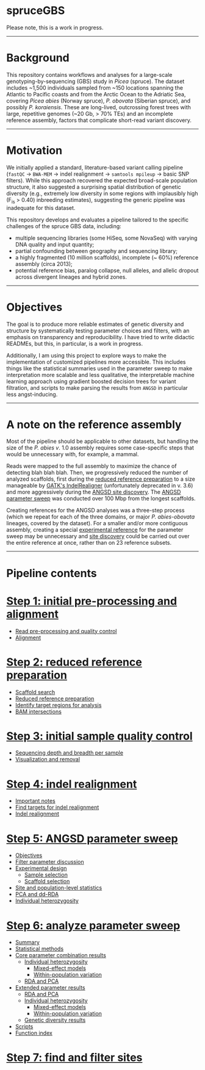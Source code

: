 # spruceGBS

Please note, this is a work in progress.

---

# Background

This repository contains workflows and analyses for a large-scale genotyping-by-sequencing (GBS) study in _Picea_ (spruce). The dataset includes ~1,500 individuals sampled from ~150 locations spanning the Atlantic to Pacific coasts and from the Arctic Ocean to the Adriatic Sea, covering _Picea abies_ (Norway spruce), _P. obovata_ (Siberian spruce), and possibly _P. koraiensis_. These are long-lived, outcrossing forest trees with large, repetitive genomes (~20 Gb, > 70% TEs) and an incomplete reference assembly, factors that complicate short-read variant discovery.

---

# Motivation 

We initially applied a standard, literature-based variant calling pipeline (`fastQC` → `BWA-MEM` → indel realignment → `samtools mpileup` → basic SNP filters). While this approach recovered the expected broad-scale population structure, it also suggested a surprising spatial distribution of genetic diversity (e.g.,  extremely low diversity in some regions with implausibly high (F<sub>is</sub> > 0.40) inbreeding estimates), suggesting the generic pipeline was inadequate for this dataset.

This repository develops and evaluates a pipeline tailored to the specific challenges of the spruce GBS data, including:

- multiple sequencing libraries (some HiSeq, some NovaSeq) with varying DNA quality and input quantity;
- partial confounding between geography and sequencing library;
- a highly fragmented (10 million scaffolds), incomplete (~ 60%) reference assembly (circa 2013);
- potential reference bias, paralog collapse, null alleles, and allelic dropout across divergent lineages and hybrid zones.

---
# Objectives

The goal is to produce more reliable estimates of genetic diversity and structure by systematically testing parameter choices and filters, with an emphasis on transparency and reproducibility. I have tried to write didactic READMEs, but this, in particular, is a work in progress. 

Additionally, I am using this project to explore ways to make the implementation of customized pipelines more accessible. This includes things like the statistical summaries used in the parameter sweep to make interpretation more scalable and less qualitative, the interpretable machine learning approach using gradient boosted decision trees for variant filtration, and scripts to make parsing the results from `ANGSD` in particular less angst-inducing. 

---

# A note on the reference assembly

Most of the pipeline should be applicable to other datasets, but handling the size of the *P. abies* *v*. 1.0 assembly requires some case-specific steps that would be unnecessary with, for example, a mammal. 

Reads were mapped to the full assembly to maximize the chance of detecting blah blah blah. Then, we progressively reduced the number of analyzed scaffolds, first during the [reduced reference preparation](https://github.com/lxsllvn/spruceGBS/tree/main/02_reduced_ref) to a size manageable by [GATK's IndelRealigner](https://github.com/lxsllvn/spruceGBS/tree/main/04_realignment) (unfortunately deprecated in v. 3.6) and more aggressively during the [ANGSD site discovery](https://github.com/lxsllvn/spruceGBS/tree/main/07_site_discovery). The [ANGSD parameter sweep](https://github.com/lxsllvn/spruceGBS/tree/main/05_angsd_param_sweep) was conducted over 100 Mbp from the longest scaffolds. 

Creating references for the ANGSD analyses was a three-step process (which we repeat for each of the three domains, or major *P. abies*-*obovata* lineages, covered by the dataset). For a smaller and/or more contiguous assembly, creating a special [experimental reference](https://github.com/lxsllvn/spruceGBS/tree/main/05_angsd_param_sweep#scaffold-selection) for the parameter sweep may be unnecessary and [site discovery](https://github.com/lxsllvn/spruceGBS/tree/main/07_site_discovery) could be carried out over the entire reference at once, rather than on 23 reference subsets. 

---

# Pipeline contents 

# [Step 1: initial pre-processing and alignment](https://github.com/lxsllvn/spruceGBS/tree/main/01_read_alignment)
  * [Read pre-processing and quality control](https://github.com/lxsllvn/spruceGBS/tree/main/01_read_alignment#read-pre-processing-and-quality-control)
  * [Alignment](https://github.com/lxsllvn/spruceGBS/tree/main/01_read_alignment#pre-processing-and-quality-control)

# [Step 2: reduced reference preparation](https://github.com/lxsllvn/spruceGBS/tree/main/02_reduced_ref)
  * [Scaffold search](https://github.com/lxsllvn/spruceGBS/tree/main/02_reduced_ref#scaffold-search)
  * [Reduced reference preparation](https://github.com/lxsllvn/spruceGBS/tree/main/02_reduced_ref#reduced-reference-preparation)
  * [Identify target regions for analysis](https://github.com/lxsllvn/spruceGBS/tree/main/02_reduced_ref#identify-target-regions-for-analysis)
  * [BAM intersections](https://github.com/lxsllvn/spruceGBS/tree/main/02_reduced_ref#bam-intersections)
  
# [Step 3: initial sample quality control](https://github.com/lxsllvn/spruceGBS/tree/main/03_initial_qc)
  * [Sequencing depth and breadth per sample](https://github.com/lxsllvn/spruceGBS/tree/main/03_initial_qc#sequencing-depth-and-breadth-per-sample)
  * [Visualization and removal](https://github.com/lxsllvn/spruceGBS/tree/main/03_initial_qc#visualization-and-removal)
  
# [Step 4: indel realignment](https://github.com/lxsllvn/spruceGBS/tree/main/04_realignment)
  * [Important notes](https://github.com/lxsllvn/spruceGBS/edit/main/04_realignment/README.md#important-notes)
  * [Find targets for indel realignment](https://github.com/lxsllvn/spruceGBS/edit/main/04_realignment/README.md#find-targets-for-indel-realignment)
  * [Indel realignment](https://github.com/lxsllvn/spruceGBS/edit/main/04_realignment/README.md#indel-realignment)
  
# [Step 5: ANGSD parameter sweep](https://github.com/lxsllvn/spruceGBS/tree/main/05_angsd_param_sweep)
  * [Objectives](https://github.com/lxsllvn/spruceGBS/tree/main/05_angsd_param_sweep#objectives)
  * [Filter parameter discussion](https://github.com/lxsllvn/spruceGBS/tree/main/05_angsd_param_sweep#filter-parameters)
  * [Experimental design](https://github.com/lxsllvn/spruceGBS/tree/main/05_angsd_param_sweep#experimental-design)
    * [Sample selection](https://github.com/lxsllvn/spruceGBS/tree/main/05_angsd_param_sweep#sample-selection)
    * [Scaffold selection](https://github.com/lxsllvn/spruceGBS/tree/main/05_angsd_param_sweep#scaffold-selection)
  * [Site and population-level statistics](https://github.com/lxsllvn/spruceGBS/tree/main/05_angsd_param_sweep#site-and-population-level-statistics)
  * [PCA and dd-RDA](https://github.com/lxsllvn/spruceGBS/tree/main/05_angsd_param_sweep#rda-on-principal-components)
  * [Individual heterozygosity](https://github.com/lxsllvn/spruceGBS/tree/main/05_angsd_param_sweep#individual-heterozygosity)
    
# [Step 6: analyze parameter sweep](https://github.com/lxsllvn/spruceGBS/tree/main/06_sweep_results) 
  * [Summary](https://github.com/lxsllvn/spruceGBS/tree/main/06_sweep_results#summary)
  * [Statistical methods](https://github.com/lxsllvn/spruceGBS/tree/main/06_sweep_results#statistical-methods)
  * [Core parameter combination results](https://github.com/lxsllvn/spruceGBS/tree/main/06_sweep_results#core-parameter-combinations)
    * [Individual heterozygosity](https://github.com/lxsllvn/spruceGBS/tree/main/06_sweep_results#individual-heterozygosity)
      * [Mixed-effect models](https://github.com/lxsllvn/spruceGBS/tree/main/06_sweep_results#mixed-effect-models)
      * [Within-population variation](https://github.com/lxsllvn/spruceGBS/tree/main/06_sweep_results#within-population-variation)
    * [RDA and PCA](https://github.com/lxsllvn/spruceGBS/tree/main/06_sweep_results#rda-and-pca)
  * [Extended parameter results](https://github.com/lxsllvn/spruceGBS/tree/main/06_sweep_results#extended-parameter-combinations)
    * [RDA and PCA](https://github.com/lxsllvn/spruceGBS/tree/main/06_sweep_results#rda-and-pca-1)
    * [Individual heterozygosity](https://github.com/lxsllvn/spruceGBS/tree/main/06_sweep_results#individual-heterozygosity-1)
      * [Mixed-effect models](https://github.com/lxsllvn/spruceGBS/tree/main/06_sweep_results#mixed-effect-models-1)
      * [Within-population variation](https://github.com/lxsllvn/spruceGBS/tree/main/06_sweep_results#within-population-variation-1)
    * [Genetic diversity results](https://github.com/lxsllvn/spruceGBS/tree/main/06_sweep_results#genetic-diversity)
   * [Scripts](https://github.com/lxsllvn/spruceGBS/tree/main/06_sweep_results#scripts)
   * [Function index](https://github.com/lxsllvn/spruceGBS/tree/main/06_sweep_results#analysis_functionsr-index)

# [Step 7: find and filter sites](https://github.com/lxsllvn/spruceGBS/tree/main/07_site_discovery)

